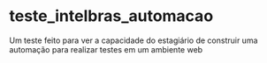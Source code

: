 # teste_intelbras_automacao
Um teste feito para ver a capacidade do estagiário de construir uma automação para realizar testes em um ambiente web

